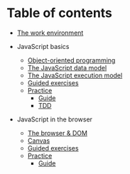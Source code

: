 # Table of contents


- [The work environment](01-intro/index.md)

- JavaScript basics
    - [Object-oriented programming](02-javascript/0201-poo/index.md)
    - [The JavaScript data model](02-javascript/0202-modelo-de-datos/index.md)
    - [The JavaScript execution model](02-javascript/0203-modelo-de-ejecucion/index.md)
    - [Guided exercises](02-javascript/02-ejercicios/index.md)
    - [Practice](02-javascript/02-practica/index.md)
        - [Guide](02-javascript/02-practica/GUIDE.md)
        - [TDD](02-javascript/02-practica/TDD.md)

- JavaScript in the browser

    - [The browser & DOM](03-javascript-en-el-navegador/0301-dom/index.md)
    - [Canvas](03-javascript-en-el-navegador/0302-canvas/index.md)
    - [Guided exercises](03-javascript-en-el-navegador/03-ejercicios/index.md)
    - [Practice](03-javascript-en-el-navegador/03-practica/index.md)
        - [Guide](03-javascript-en-el-navegador/03-practica/guia.md)
